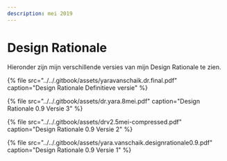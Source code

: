 ```yaml
---
description: mei 2019
---
```


# Design Rationale

Hieronder zijn mijn verschillende versies van mijn Design Rationale te zien.

{% file src="../../.gitbook/assets/yaravanschaik.dr.final.pdf" caption="Design Rationale Definitieve versie" %}

{% file src="../../.gitbook/assets/dr.yara.8mei.pdf" caption="Design Rationale 0.9 Versie 3" %}

{% file src="../../.gitbook/assets/drv2.5mei-compressed.pdf" caption="Design Rationale 0.9 Versie 2" %}

{% file src="../../.gitbook/assets/yara.vanschaik.designrationale0.9.pdf" caption="Design Rationale 0.9 Versie 1" %}

